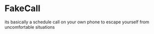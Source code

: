 # FakeCall
its basically a schedule call on your own phone to escape yourself from uncomfortable situations 
